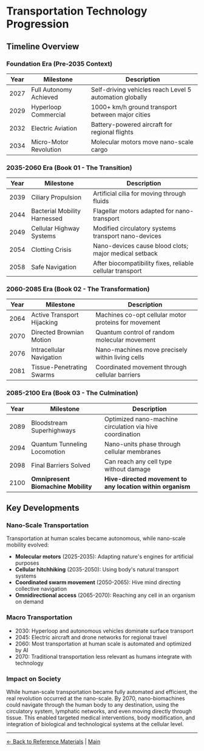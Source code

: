 # Transportation Technology Progression

## Timeline Overview

### Foundation Era (Pre-2035 Context)
| Year  | Milestone | Description |
|-------|-----------|-------------|
| 2027  | Full Autonomy Achieved | Self-driving vehicles reach Level 5 automation globally |
| 2029  | Hyperloop Commercial | 1000+ km/h ground transport between major cities |
| 2032  | Electric Aviation | Battery-powered aircraft for regional flights |
| 2034  | Micro-Motor Revolution | Molecular motors move nano-scale cargo |

### 2035-2060 Era (Book 01 - The Transition)
| Year  | Milestone | Description |
|-------|-----------|-------------|
| 2039  | Ciliary Propulsion | Artificial cilia for moving through fluids |
| 2044  | Bacterial Mobility Harnessed | Flagellar motors adapted for nano-transport |
| 2049  | Cellular Highway Systems | Modified circulatory systems transport nano-devices |
| 2054  | Clotting Crisis | Nano-devices cause blood clots; major medical setback |
| 2058  | Safe Navigation | After biocompatibility fixes, reliable cellular transport |

### 2060-2085 Era (Book 02 - The Transformation)
| Year  | Milestone | Description |
|-------|-----------|-------------|
| 2064  | Active Transport Hijacking | Machines co-opt cellular motor proteins for movement |
| 2070  | Directed Brownian Motion | Quantum control of random molecular movement |
| 2076  | Intracellular Navigation | Nano-machines move precisely within living cells |
| 2081  | Tissue-Penetrating Swarms | Coordinated movement through cellular barriers |

### 2085-2100 Era (Book 03 - The Culmination)
| Year  | Milestone | Description |
|-------|-----------|-------------|
| 2089  | Bloodstream Superhighways | Optimized nano-machine circulation via hive coordination |
| 2094  | Quantum Tunneling Locomotion | Nano-units phase through cellular membranes |
| 2098  | Final Barriers Solved | Can reach any cell type without damage |
| 2100  | **Omnipresent Biomachine Mobility** | **Hive-directed movement to any location within organism** |

## Key Developments

### Nano-Scale Transportation
Transportation at human scales became autonomous, while nano-scale mobility evolved:
- **Molecular motors** (2025-2035): Adapting nature's engines for artificial purposes
- **Cellular hitchhiking** (2035-2050): Using body's natural transport systems
- **Coordinated swarm movement** (2050-2065): Hive mind directing collective navigation
- **Omnidirectional access** (2065-2070): Reaching any cell in an organism on demand

### Macro Transportation
- 2030: Hyperloop and autonomous vehicles dominate surface transport
- 2045: Electric aircraft and drone networks for regional travel
- 2060: Most transportation at human scale is automated and optimized by AI
- 2070: Traditional transportation less relevant as humans integrate with technology

### Impact on Society
While human-scale transportation became fully automated and efficient, the real revolution occurred at the nano-scale. By 2070, nano-biomachines could navigate through the human body to any destination, using the circulatory system, lymphatic networks, and even moving directly through tissue. This enabled targeted medical interventions, body modification, and integration of biological and technological systems at the cellular level.

---

[← Back to Reference Materials](./README.md) | [Main](../README.md)

